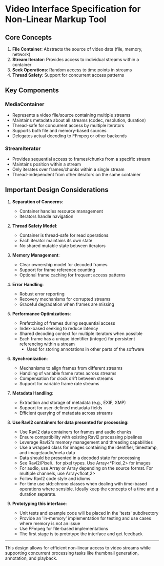 # Video Interface Specification for Non-Linear Markup Tool

## Core Concepts

1. **File Container**: Abstracts the source of video data (file, memory, network)
2. **Stream Iterator**: Provides access to individual streams within a container
3. **Seek Operations**: Random access to time points in streams
4. **Thread Safety**: Support for concurrent access patterns

## Key Components

### MediaContainer

- Represents a video file/source containing multiple streams
- Maintains metadata about all streams (codec, resolution, duration)
- Thread-safe for concurrent access by multiple iterators
- Supports both file and memory-based sources
- Delegates actual decoding to FFmpeg or other backends

### StreamIterator

- Provides sequential access to frames/chunks from a specific stream
- Maintains position within a stream
- Only iterates over frames/chunks within a single stream
- Thread-independent from other iterators on the same container

## Important Design Considerations

1. **Separation of Concerns**:
    - Container handles resource management
    - Iterators handle navigation

2. **Thread Safety Model**:
    - Container is thread-safe for read operations
    - Each iterator maintains its own state
    - No shared mutable state between iterators

3. **Memory Management**:
    - Clear ownership model for decoded frames
    - Support for frame reference counting
    - Optional frame caching for frequent access patterns

4. **Error Handling**:
    - Robust error reporting
    - Recovery mechanisms for corrupted streams
    - Graceful degradation when frames are missing

5. **Performance Optimizations**:
    - Prefetching of frames during sequential access
    - Index-based seeking to reduce latency
    - Shared decoding context for multiple iterators when possible
    - Each frame has a unique identifier (integer) for persistent referencing within a stream
      - Used for storing annotations in other parts of the software

6. **Synchronization**:
    - Mechanisms to align frames from different streams
    - Handling of variable frame rates across streams
    - Compensation for clock drift between streams
    - Support for variable frame rate streams

7. **Metadata Handling**:
    - Extraction and storage of metadata (e.g., EXIF, XMP)
    - Support for user-defined metadata fields
    - Efficient querying of metadata across streams

8. **Use Ravl2 containers for data presented for processing**:
    - Use Ravl2 data containers for frames and audio chunks
    - Ensure compatibility with existing Ravl2 processing pipelines
    - Leverage Ravl2's memory management and threading capabilities
    - Use a wrapped class for images containing the identifier, timestamp, and image/audio/meta data
    - Data should be presented in a decoded state for processing
    - See Ravl2/Pixel/.. for pixel types. Use Array<*Pixel,2> for images
    - For audio, use Array<float> or Array<short> depending on the source format. For multiple channels, use Array<float,2>
    - Follow Ravl2 code style and idioms
    - For time use std::chrono classes when dealing with time-based operations where sensible. Ideally keep the concepts of a time and a duration separate.

9. **Prototyping this interface**:
    - Unit tests and example code will be placed in the 'tests' subdirectory
    - Provide an 'in-memory' implementation for testing and use cases where memory is not an issue
    - Use FFmpeg for file-based implementations
    - The first stage is to prototype the interface and get feedback



---

This design allows for efficient non-linear access to video streams while supporting concurrent processing tasks like thumbnail generation, annotation, and playback.